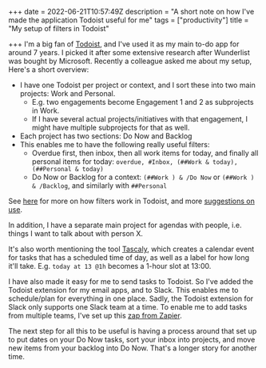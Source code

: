+++
date = 2022-06-21T10:57:49Z
description = "A short note on how I've made the application Todoist useful for me"
tags = ["productivity"]
title = "My setup of filters in Todoist"

+++
I'm a big fan of [Todoist](www.todoist.com), and I've used it as my main to-do app for around 7 years. I picked it after some extensive research after Wunderlist was bought by Microsoft. Recently a colleague asked me about my setup, Here's a short overview:

* I have one Todoist per project or context, and I sort these into two main projects: Work and Personal.
  * E.g. two engagements become Engagement 1 and 2 as subprojects in Work. 
  * If I have several actual projects/initiatives with that engagement, I might have multiple subprojects for that as well.
* Each project has two sections: Do Now and Backlog
* This enables me to have the following really useful filters:
  * Overdue first, then inbox, then all work items for today, and finally all personal items for today: `overdue, #Inbox, (##Work & today), (##Personal & today)`
  * Do Now or Backlog for a context: `(##Work ) & /Do Now` or `(##Work ) & /Backlog`, and similarly with `##Personal`

See [here](https://todoist.com/help/articles/introduction-to-filters) for more on how filters work in Todoist, and more [suggestions on use](https://blog.doist.com/todoist-filters).

In addition, I have a separate main project for agendas with people, i.e. things I want to talk about with person X.

It's also worth mentioning the tool [Tascaly](https://www.tascaly.com/), which creates a calendar event for tasks that has a scheduled time of day, as well as a label for how long it'll take. E.g. `today at 13 @1h` becomes a 1-hour slot at 13:00.

I have also made it easy for me to send tasks to Todoist. So I've added the Todoist extension for my email apps, and to Slack. This enables me to schedule/plan for everything in one place. Sadly, the Todoist extension for Slack only supports one Slack team at a time. To enable me to add tasks from multiple teams, I've set up this [zap from Zapier](https://zapier.com/apps/slack/integrations/todoist/1580/add-new-saved-slack-messages-to-todoist-as-tasks).

The next step for all this to be useful is having a process around that set up to put dates on your Do Now tasks, sort your inbox into projects, and move new items from your backlog into Do Now. That's a longer story for another time.